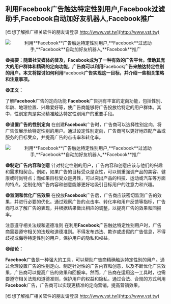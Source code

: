 ## **利用**Facebook**广告触达特定性别用户,**Facebook**过滤助手,**Facebook**自动加好友机器人,**Facebook**推广**

[😍想了解推广相关软件的朋友请登录 http://www.vst.tw](http://www.vst.tw)

 <center><img src="https://vst.tw/MP4/tuiguang/png/7.png" alt="利用**Facebook**广告触达特定性别用户,**Facebook**过滤助手,**Facebook**自动加好友机器人,**Facebook**推广"></center>

**😄摘要：随着社交媒体的普及，**Facebook**成为了一种有效的广告平台。借助其庞大的用户群体和精确的定向功能，广告商可以利用**Facebook**广告来触达特定性别的用户。本文将探讨如何利用**Facebook**广告实现这一目标，并介绍一些相关策略和注意事项。**

**😄正文：**

了解**Facebook**广告的定向功能
**Facebook**广告拥有丰富的定向功能，包括性别、年龄、地理位置、兴趣爱好等，使广告商能够将广告投放给特定的用户群体。其中，性别定向是实现精准触达特定性别用户的重要手段。

**😄设置广告的性别定向**
在创建**Facebook**广告时，广告商可以选择性别定向，将广告仅展示给特定性别的用户。通过设定性别定向，广告商可以更好地匹配产品或服务的目标受众，并提高广告的点击率和转化率。

 <center><img src="https://vst.tw/MP4/tuiguang/png/5.png" alt="利用**Facebook**广告触达特定性别用户,**Facebook**过滤助手,**Facebook**自动加好友机器人,**Facebook**推广"></center>

**😄制定广告内容和创意**
针对特定性别的用户，广告内容和创意应该与他们的兴趣和需求相契合。例如，如果广告的目标受众是女性，可以侧重强调产品的美容、健康或时尚特点；而如果目标受众是男性，可以突出产品的科技、运动或汽车等方面的特点。定制化的广告内容和创意能够更好地吸引目标用户的注意力和兴趣。

**😄监测和优化广告效果**
在投放**Facebook**广告后，广告商应该密切监测广告的效果，并进行必要的优化。通过观察广告的点击率、转化率和用户反馈等指标，广告商可以了解广告的表现，并根据结果做出相应的调整，以提高广告的效果和回报率。

注意遵守相关法规和道德准则
在利用**Facebook**广告触达特定性别用户时，广告商需要遵守相关的法规和道德准则。不得发布违法、欺诈或虚假的广告信息，不得歧视或侮辱特定性别的用户，保护用户的隐私和权益。

**😄结论：**

**Facebook**广告是一种强大的工具，可以帮助广告商精确触达特定性别的用户。通过合理设置广告的性别定向、制定针对性的广告内容和创意，以及不断优化广告效果，广告商可以提高广告的效果和回报率。然而，广告商在运用这一工具时，也需要遵守相关法规和道德准则，保护用户的权益和隐私。通过合法、合规的方式利用**Facebook**广告，广告商可以实现更精准的定向营销，提高营销效果。

[😍想了解推广相关软件的朋友请登录 http://www.vst.tw](http://www.vst.tw)



